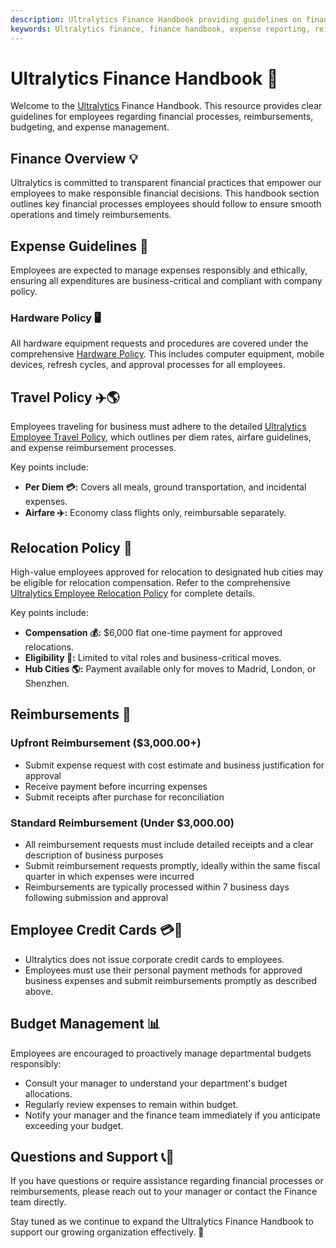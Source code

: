 ```yaml
---
description: Ultralytics Finance Handbook providing guidelines on financial procedures, travel policy, reimbursement processes, and expense management.
keywords: Ultralytics finance, finance handbook, expense reporting, reimbursements, travel policy, budget guidelines, remote setup
---
```


# Ultralytics Finance Handbook 📘

Welcome to the [Ultralytics](https://www.ultralytics.com/) Finance Handbook. This resource provides clear guidelines for employees regarding financial processes, reimbursements, budgeting, and expense management.

## Finance Overview 💡

Ultralytics is committed to transparent financial practices that empower our employees to make responsible financial decisions. This handbook section outlines key financial processes employees should follow to ensure smooth operations and timely reimbursements.

## Expense Guidelines 🧾

Employees are expected to manage expenses responsibly and ethically, ensuring all expenditures are business-critical and compliant with company policy.

### Hardware Policy 🖥️

All hardware equipment requests and procedures are covered under the comprehensive [Hardware Policy](../tools/hardware.md). This includes computer equipment, mobile devices, refresh cycles, and approval processes for all employees.

## Travel Policy ✈️🌎

Employees traveling for business must adhere to the detailed [Ultralytics Employee Travel Policy](../finance/travel.md), which outlines per diem rates, airfare guidelines, and expense reimbursement processes.

Key points include:

- **Per Diem 💳:** Covers all meals, ground transportation, and incidental expenses.
- **Airfare ✈️:** Economy class flights only, reimbursable separately.

## Relocation Policy 📍

High-value employees approved for relocation to designated hub cities may be eligible for relocation compensation. Refer to the comprehensive [Ultralytics Employee Relocation Policy](../finance/relocation.md) for complete details.

Key points include:

- **Compensation 💰:** $6,000 flat one-time payment for approved relocations.
- **Eligibility 🎯:** Limited to vital roles and business-critical moves.
- **Hub Cities 🌎:** Payment available only for moves to Madrid, London, or Shenzhen.

## Reimbursements 💸

### Upfront Reimbursement ($3,000.00+)

- Submit expense request with cost estimate and business justification for approval
- Receive payment before incurring expenses
- Submit receipts after purchase for reconciliation

### Standard Reimbursement (Under $3,000.00)

- All reimbursement requests must include detailed receipts and a clear description of business purposes
- Submit reimbursement requests promptly, ideally within the same fiscal quarter in which expenses were incurred
- Reimbursements are typically processed within 7 business days following submission and approval

## Employee Credit Cards 💳🚫

- Ultralytics does not issue corporate credit cards to employees.
- Employees must use their personal payment methods for approved business expenses and submit reimbursements promptly as described above.

## Budget Management 📊

Employees are encouraged to proactively manage departmental budgets responsibly:

- Consult your manager to understand your department's budget allocations.
- Regularly review expenses to remain within budget.
- Notify your manager and the finance team immediately if you anticipate exceeding your budget.

## Questions and Support 📞💬

If you have questions or require assistance regarding financial processes or reimbursements, please reach out to your manager or contact the Finance team directly.

Stay tuned as we continue to expand the Ultralytics Finance Handbook to support our growing organization effectively. 🚀
